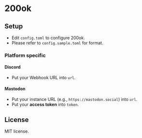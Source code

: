 # 200ok

## Setup

* Edit `config.toml` to configure 200ok. 
* Please refer to `config.sample.toml` for format.

### Platform specific

#### Discord

* Put your Webhook URL into `url`.

#### Mastodon

* Put your instance URL (e.g., `https://mastodon.social`) into `url`.
* Put your **access token** into `token`.

## License

MIT license.
